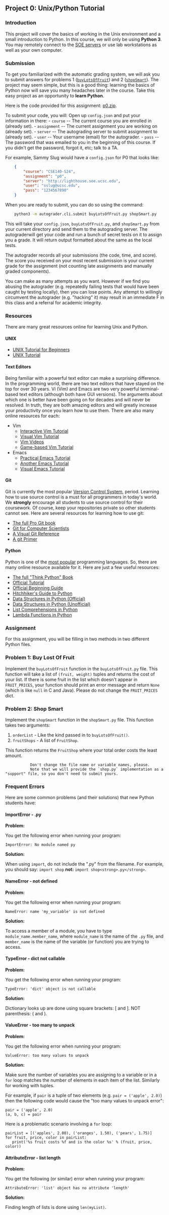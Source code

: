 ## Project 0: Unix/Python Tutorial

### <a name="introduction">Introduction</a>

This project will cover the basics of working in the Unix environment and a small introduction to Python.
               In this course, we will only be using **Python 3**.
               You may remotely connect to the [SOE servers](https://support.soe.ucsc.edu/linux-servers) or use lab workstations as well as your own computer.

### Submission

To get you familiarized with the automatic grading system, we will ask you to submit answers for problems 1 ([`buyLotsOfFruit`](#buylotsoffruit)) and 2 ([`shopSmart`](#shopsmart)).
               The project may seem simple, but this is a good thing: learning the basics of Python now will save you many headaches later in the course.
               Take this easy project as an opportunity to **learn Python**.

Here is the code provided for this assignment: [p0.zip](p0.zip).

To submit your code, you will:
  Open up `config.json` and put your information in there:
     - `course` -- The current course you are enrolled in (already set).
     - `assignment` -- The current assignment you are working on (already set).
     - `server` -- The autograding server to submit assignment to (already set).
     - `user` -- Your username (email) for the autograder.
     - `pass` -- The password that was emailed to you in the beginning of this course.
                     If you didn't get the password, forgot it, etc; talk to a TA.

For example, Sammy Slug would have a `config.json` for P0 that looks like:

```json
    {
        "course": "CSE140-S24",
        "assignment": "p0",
        "server": "http://lighthouse.soe.ucsc.edu",
        "user": "sslug@ucsc.edu",
        "pass": "1234567890"
    }
```

When you are ready to submit,
    you can do so using the command:

```sh
    python3 -m autograder.cli.submit buyLotsOfFruit.py shopSmart.py
```

This will take your `config.json`, `buyLotsOfFruit.py`, and `shopSmart.py` from your current directory and send them to the autograding server.    The autograderwill get your code and run a bunch of secret tests on it to assign you a grade.
It will return output formatted about the same as the local tests.

The autograder records all your submissions (the code, time, and
score).  The score you received on your most recent submission is
your current grade for the assignment (not counting late
assignments and manually graded components).

You can make as many attempts as you want.
However if we find you abusing the autograder (e.g. repeatedly failing tests that would have been caught by testing locally),
then you can lose points.
Any attempt to willingly circumvent the autograder (e.g. "hacking" it)
may result in an immediate F in this class and a referral for academic integrity.



### Resources

There are many great resources online for learning Unix and Python.

#### UNIX

* [UNIX Tutorial for Beginners](http://www.ee.surrey.ac.uk/Teaching/Unix/)
* [UNIX Tutorial](https://people.ischool.berkeley.edu/~kevin/unix-tutorial/toc.html)

#### Text Editors

Being familiar with a powerful text editor can make a surprising difference.
               In the programming world, there are two text editors that have stayed on the top for over 30 years.
               Vi (Vim) and Emacs are two very powerful terminal-based text editors (although both have GUI versions).
               The arguments about which one is better have been going on for decades and will never be resolved.
               In truth, they are both amazing editors and will greatly increase your productivity once you learn how to use them.
               There are also many online resources for each:

* Vim
  - [Interactive Vim Tutorial](https://www.openvim.com/)
  - [Visual Vim Tutorial](https://scotch.io/tutorials/getting-started-with-vim-an-interactive-guide)
  - [Vim Videos](http://derekwyatt.org/vim/tutorials/)
  - [Game-based Vim Tutorial](https://vim-adventures.com/)
* Emacs
  - [Practical Emacs Tutorial](http://ergoemacs.org/emacs/emacs.html)
  - [Another Emacs Tutorial](https://www.gnu.org/software/emacs/tour/)
  - [Visual Emacs Tutorial](http://www.jesshamrick.com/2012/09/10/absolute-beginners-guide-to-emacs/)

#### Git

Git is currently the most popular [Version Control System](https://en.wikipedia.org/wiki/Version_control), period.
               Learning how to use source control is a must for all programmers in today's world.
               We **strongly** encourage all students to use source control for their coursework.
               Of course, keep your repositories private so other students cannot see.
               Here are several resources for learning how to use git:

* [The full Pro Git book](https://git-scm.com/book/en/v2)
* [Git for Computer Scientists](https://eagain.net/articles/git-for-computer-scientists/)
* [A Visual Git Reference](http://marklodato.github.io/visual-git-guide/index-en.html?no-svg)
* [A git Primer](https://danielmiessler.com/study/git/)

#### Python

Python is one of the [most popular](https://insights.stackoverflow.com/survey/2018/#technology-programming-scripting-and-markup-languages) programming languages.
               So, there are many online resource available for it.
               Here are just a few useful resources:

* [The full "Think Python" Book](https://greenteapress.com/wp/think-python-2e/)
* [Official Tutorial](https://docs.python.org/3/tutorial/index.html)
* [Official Beginning Guide](https://wiki.python.org/moin/BeginnersGuide)
* [Hitchhiker's Guide to Python](https://docs.python-guide.org/index.html)
* [Data Structures in Python (Official)](https://docs.python.org/3/tutorial/datastructures.html#)
* [Data Structures in Python (Unofficial)](https://python.swaroopch.com/data_structures.html)
* [List Comprehensions in Python](https://docs.python.org/3/tutorial/datastructures.html#list-comprehensions)
* [Lambda Functions in Python](https://docs.python.org/3/tutorial/controlflow.html#lambda-expressions)

### Assignment

For this assignment, you will be filling in two methods in two different Python files.

### <a name="buylotsoffruit">Problem 1: Buy Lost Of Fruit</a>

Implement the `buyLotsOfFruit` function in the `buyLotsOfFruit.py` file.
               This function will take a list of `(fruit, weight)` tuples and returns the cost of your list.
               If there is some fruit in the list which doesn't appear in `FRUIT_PRICES`, your function should print an error message and return `None` (which is like `null` in C and Java).
               Please do not change the `FRUIT_PRICES` dict.

### <a name="shopsmart">Problem 2: Shop Smart</a>

Implement the `shopSmart` function in the `shopSmart.py` file.
               This function takes two arguments:

1. `orderList` - Like the kind passed in to `buyLotsOfFruit()`.
2. `fruitShops` - A list of `FruitShop`.

This function returns the `FruitShop` where your total order costs the least amount.

               Don't change the file name or variable names, please.
               Note that we will provide the `shop.py` implementation as a "support" file, so you don't need to submit yours.

### Frequent Errors

Here are some common problems (and their solutions) that new Python students have:

#### ImportError - .py

**Problem:**

You get the following error when running your program:

`
                  ImportError: No module named py
               `

**Solution:**

When using `import`, do not include the ".py" from the filename.
                  For example, you should say: `import shop`
**not:** `import shop<strong>.py</strong>`.

#### NameError - not defined

**Problem:**

You get the following error when running your program:

`
                  NameError: name 'my_variable' is not defined
               `

**Solution:**

To access a member of a module, you have to type `module_name.member_name`, where `module_name` is the name of the `.py` file,
                  and `member_name` is the name of the variable (or function) you are trying to access.

#### TypeError - dict not callable

**Problem:**

You get the following error when running your program:

`
                  TypeError: 'dict' object is not callable
               `

**Solution:**

Dictionary looks up are done using square brackets: [ and ].
                  NOT parenthesis: ( and ).

#### ValueError - too many to unpack

**Problem:**

You get the following error when running your program:

`
                  ValueError: too many values to unpack
               `

**Solution:**

Make sure the number of variables you are assigning to a variable or in a `for` loop matches the number of elements in each item of the list.
                  Similarly for working with tuples.

For example, if `pair` is a tuple of two elements (e.g. `pair = ('apple', 2.0)`) then the following code would cause the "too many values to unpack error":

```
pair = ('apple', 2.0)
(a, b, c) = pair
```

Here is a problematic scenario involving a `for` loop:

```
pairList = [('apples', 2.00), ('oranges', 1.50), ('pears', 1.75)]
for fruit, price, color in pairList:
   print('%s fruit costs %f and is the color %s' % (fruit, price, color))
```

#### AttributeError - list length

**Problem:**

You get the following (or similar) error when running your program:

`
                  AttributeError: 'list' object has no attribute 'length'
               `

**Solution:**

Finding length of lists is done using `len(myList)`.
